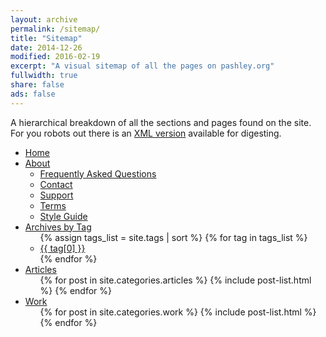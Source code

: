 ```yaml
---
layout: archive
permalink: /sitemap/
title: "Sitemap"
date: 2014-12-26
modified: 2016-02-19
excerpt: "A visual sitemap of all the pages on pashley.org"
fullwidth: true
share: false
ads: false
---
```


A hierarchical breakdown of all the sections and pages found on the site. For you robots out there is an [XML version](/sitemap.xml) available for digesting.

<div class="sitemap">
  <ul id="primaryNav" class="col5">
    <li id="home"><a href="/">Home</a></li>
    <li><a href="/about/">About</a>
      <ul>
        <li><a href="/faqs/">Frequently Asked Questions</a></li>
        <li><a href="/contact/">Contact</a></li>
        <li><a href="/support/">Support</a></li>
        <li><a href="/terms/">Terms</a></li>
        <li><a href="/style-guide/">Style Guide</a></li>
      </ul>
    </li>
    <li><a href="/tag/">Archives by Tag</a>
      <ul>
        {% assign tags_list = site.tags | sort %}
        {% for tag in tags_list %}
          <li><a href="/tag/{{ tag[0] | replace:' ','-' | downcase }}/">{{ tag[0] }}</a></li>
        {% endfor %}
      </ul>
    </li>
    <li><a href="/">Articles</a>
      <ul>
        {% for post in site.categories.articles %}
          {% include post-list.html %}
        {% endfor %}
      </ul>
    </li>
    <li><a href="/work/">Work</a>
      <ul>
        {% for post in site.categories.work %}
          {% include post-list.html %}
        {% endfor %}
      </ul>
    </li>
  </ul><!-- /.col5 -->
</div><!-- /.sitemap -->

